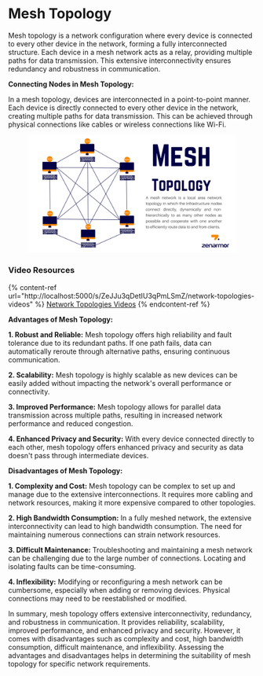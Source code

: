 # Mesh Topology

Mesh topology is a network configuration where every device is connected to every other device in the network, forming a fully interconnected structure. Each device in a mesh network acts as a relay, providing multiple paths for data transmission. This extensive interconnectivity ensures redundancy and robustness in communication.

**Connecting Nodes in Mesh Topology:**

In a mesh topology, devices are interconnected in a point-to-point manner. Each device is directly connected to every other device in the network, creating multiple paths for data transmission. This can be achieved through physical connections like cables or wireless connections like Wi-Fi.

<figure><img src="../../.gitbook/assets/mesh-topology-3042d00709bcc03eaf168c32105057aa.png" alt=""><figcaption></figcaption></figure>

### Video Resources

{% content-ref url="http://localhost:5000/s/ZeJJu3qDetIU3qPmLSmZ/network-topologies-videos" %}
[Network Topologies Videos](http://localhost:5000/s/ZeJJu3qDetIU3qPmLSmZ/network-topologies-videos)
{% endcontent-ref %}

**Advantages of Mesh Topology:**

**1. Robust and Reliable:** Mesh topology offers high reliability and fault tolerance due to its redundant paths. If one path fails, data can automatically reroute through alternative paths, ensuring continuous communication.

**2. Scalability:** Mesh topology is highly scalable as new devices can be easily added without impacting the network's overall performance or connectivity.

**3. Improved Performance:** Mesh topology allows for parallel data transmission across multiple paths, resulting in increased network performance and reduced congestion.

**4. Enhanced Privacy and Security:** With every device connected directly to each other, mesh topology offers enhanced privacy and security as data doesn't pass through intermediate devices.

**Disadvantages of Mesh Topology:**

**1. Complexity and Cost:** Mesh topology can be complex to set up and manage due to the extensive interconnections. It requires more cabling and network resources, making it more expensive compared to other topologies.

**2. High Bandwidth Consumption:** In a fully meshed network, the extensive interconnectivity can lead to high bandwidth consumption. The need for maintaining numerous connections can strain network resources.

**3. Difficult Maintenance:** Troubleshooting and maintaining a mesh network can be challenging due to the large number of connections. Locating and isolating faults can be time-consuming.

**4. Inflexibility:** Modifying or reconfiguring a mesh network can be cumbersome, especially when adding or removing devices. Physical connections may need to be reestablished or modified.

In summary, mesh topology offers extensive interconnectivity, redundancy, and robustness in communication. It provides reliability, scalability, improved performance, and enhanced privacy and security. However, it comes with disadvantages such as complexity and cost, high bandwidth consumption, difficult maintenance, and inflexibility. Assessing the advantages and disadvantages helps in determining the suitability of mesh topology for specific network requirements.
